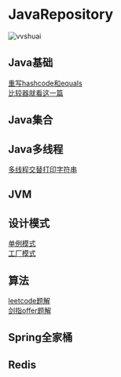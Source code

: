 # JavaRepository
![vvshuai](https://github.com/vvshuai/JavaRepository/blob/master/%E5%9B%BE%E7%89%87/logo.png)
## Java基础
[重写hashcode和equals](https://github.com/vvshuai/JavarRpository/blob/master/基础/hashcode.java)<br>
[比较器就看这一篇](https://blog.csdn.net/weixin_40948587/article/details/106065153)
## Java集合
## Java多线程
[多线程交替打印字符串](https://github.com/vvshuai/JavaRepository/blob/master/%E5%A4%9A%E7%BA%BF%E7%A8%8B/1.md)
## JVM
## 设计模式
[单例模式](https://github.com/vvshuai/JavarRpository/blob/master/%E8%AE%BE%E8%AE%A1%E6%A8%A1%E5%BC%8F/%E5%8D%95%E4%BE%8B%E6%A8%A1%E5%BC%8F.md)
<br>
[工厂模式](https://github.com/vvshuai/JavarRpository/blob/master/%E8%AE%BE%E8%AE%A1%E6%A8%A1%E5%BC%8F/%E5%B7%A5%E5%8E%82%E6%A8%A1%E5%BC%8F.md)
## 算法
[leetcode题解](https://github.com/vvshuai/JavaRepository/blob/master/leetcode/leetcode.md)
<br>
[剑指offer题解](https://github.com/vvshuai/JavaRepository/blob/master/leetcode/%E5%89%91%E6%8C%87offer/%E5%89%91%E6%8C%87offer.md)
## Spring全家桶
## Redis
